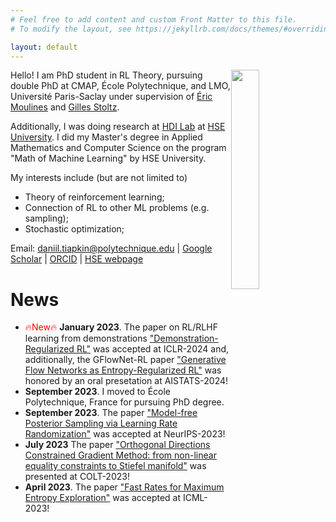 ```yaml
---
# Feel free to add content and custom Front Matter to this file.
# To modify the layout, see https://jekyllrb.com/docs/themes/#overriding-theme-defaults

layout: default
---
```

<img style="float: right;" width="30%" src="https://imgur.com/ldeCCKv.png">

Hello! I am PhD student in RL Theory, pursuing double PhD at CMAP, École Polytechnique, and LMO, Université Paris-Saclay under supervision of [Éric Moulines](https://scholar.google.com/citations?user=_XE1LvQAAAAJ) and [Gilles Stoltz](https://www.imo.universite-paris-saclay.fr/fr/perso/gilles-stoltz/).

Additionally, I was doing research at [HDI Lab](https://cs.hse.ru/en/hdilab/) at [HSE University](https://www.hse.ru/en/). I did my Master's degree in Applied Mathematics and Computer Science on the program "Math of Machine Learning" by HSE University.

My interests include (but are not limited to) 
* Theory of reinforcement learning;
* Connection of RL to other ML problems (e.g. sampling);
* Stochastic optimization;

Email: daniil.tiapkin@polytechnique.edu | [Google Scholar](https://scholar.google.com/citations?user=AB23PXQAAAAJ) |  [ORCID](https://orcid.org/0000-0002-8832-7926) | [HSE webpage](https://www.hse.ru/en/staff/dtiapkin)

# News

- <span style="color:red"> &#128293;New&#128293; </span> **January 2023**. The paper on RL/RLHF learning from demonstrations ["Demonstration-Regularized RL"](https://arxiv.org/abs/2310.17303) was accepted at ICLR-2024 and, additionally, the GFlowNet-RL paper  ["Generative Flow Networks as Entropy-Regularized RL"](https://arxiv.org/abs/2310.12934) was honored by an oral presetation at AISTATS-2024! 
- **September 2023**. I moved to École Polytechnique, France for pursuing PhD degree.
-   **September 2023**. The paper ["Model-free Posterior Sampling via Learning Rate Randomization"](http://arxiv.org/abs/2310.18186) was accepted at NeurIPS-2023!
- **July 2023** The paper ["Orthogonal Directions Constrained Gradient Method: from non-linear equality constraints to Stiefel manifold"](https://proceedings.mlr.press/v195/schechtman23a.html) was presented at COLT-2023!
-  **April 2023**. The paper ["Fast Rates for Maximum Entropy Exploration"](https://proceedings.mlr.press/v202/tiapkin23a.html) was accepted at ICML-2023!